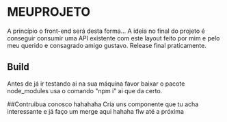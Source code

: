# MEUPROJETO

A princípio o front-end será desta forma... A ideia no final do projeto é conseguir consumir uma API existente com este layout feito por mim e pelo meu querido e consagrado amigo gustavo. Release final praticamente. 

## Build

Antes de já ir testando ai na sua máquina favor baixar o pacote node_modules usa o comando "npm i" ai que da certo.

##Contruibua conosco hahahaha 
Cria uns componente que tu acha interessante e já faço um merge aqui hahaha flw até a próxima
